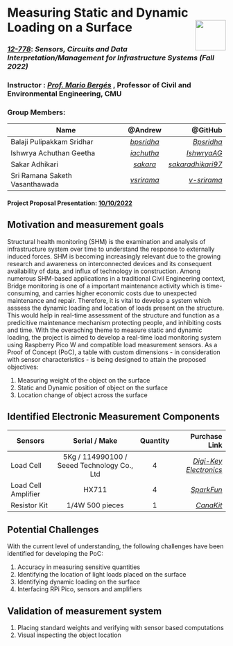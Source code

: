 # Measuring Static and Dynamic Loading on a Surface   <img src="https://pbs.twimg.com/profile_images/1291079250074894336/8LWaj7yF_400x400.jpg" width="70" height="70" align = "right">

### [_12-778_](https://sites.inferlab.org/courses/12-778/): _Sensors, Circuits and Data Interpretation/Management for Infrastructure Systems (Fall 2022)_

### Instructor : [_Prof. Mario Bergés_](https://www.inferlab.org/author/mario-berges/) , Professor of Civil and Environmental Engineering, CMU

### Group Members:

| Name        | @Andrew           | @GitHub  |
| ------------- |:-------------:| -----:|
| Balaji Pulipakkam Sridhar     | [_bpsridha_](mailto:bpsridha@andrew.cmu.edu) | [_Bpsridha_](https://github.com/Bpsridha) |
| Ishwrya Achuthan Geetha      | [_iachutha_](mailto:iachutha@andrew.cmu.edu)      |   [_IshwryaAG_](https://github.com/IshwryaAG)|
| Sakar Adhikari | [_sakara_](mailto:sakara@andrew.cmu.edu)      |   [_sakaradhikari97_](https://github.com/sakaradhikari97) |
| Sri Ramana Saketh Vasanthawada | [_vsrirama_](mailto:vsrirama@andrew.cmu.edu)      |   [_v-srirama_](https://github.com/v-srirama) |


#### Project Proposal Presentation: [10/10/2022](https://docs.google.com/presentation/d/1D6wiyP8TMsjKfLq7qg-S6Jve4d0Y-7zr/edit?usp=sharing&ouid=105676526214084463560&rtpof=true&sd=true)



## Motivation and measurement goals

Structural health monitoring (SHM) is the examination and analysis of infrastructure system over time to understand the response to externally induced forces. SHM is becoming increasingly relevant due to the growing research and awareness on interconnected devices and its consequent availability of data, and influx of technology in construction. Among numerous SHM-based applications in a traditional Civil Engineering context, Bridge monitoring is one of a important maintenance activity which is time-consuming, and carries higher economic costs due to unexpected maintenance and repair. Therefore, it is vital to develop a system which asssess the dynamic loading and location of loads present on the structure. This would help in real-time assessment of the structure and function as a predicitive maintenance mechanism protecting people, and inhibiting costs and time. With the overaching theme to measure static and dynamic loading, the project is aimed to develop a real-time load monitoring system using Raspberry Pico W and compatible load measurement sensors. As a Proof of Concept (PoC), a table with custom dimensions - in consideration with sensor characteristics -  is being designed to attain the proposed objectives: 

1. Measuring weight of the object on the surface
2. Static and Dynamic position of object on the surface
3. Location change of object across the surface



## Identified Electronic Measurement Components

| Sensors       | Serial / Make  | Quantity  | Purchase Link  |   
| ------------- |:-------------:| :-----:| -----:|
| Load Cell      | 5Kg / 114990100 / Seeed Technology Co., Ltd | 4 | [_Digi-Key Electronics_](https://www.digikey.com/en/products/detail/seeed-technology-co-ltd/114990100/5487619) |
| Load Cell Amplifier   | HX711  |  4 | [_SparkFun_](https://www.sparkfun.com/products/13879)|
| Resistor Kit | 1/4W 500 pieces |  1 | [_CanaKit_](https://www.canakit.com/resistor-kit-1-4w-com-09258.html)| 


## Potential Challenges 
With the current level of understanding, the following challenges have been identified for developing the PoC: 
1. Accuracy in measuring sensitive quantities 
2. Identifying the location of light loads placed on the surface 
3. Identifying dynamic loading on the surface 
4. Interfacing RPi Pico, sensors and amplifiers

## Validation of measurement system 
1. Placing standard weights and verifying with sensor based computations 
2. Visual inspecting the object location


